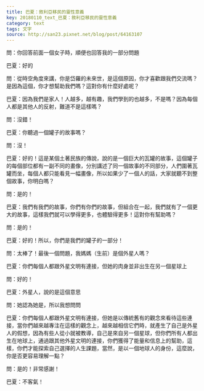 ```yaml
---
title: 巴夏：敘利亞移民的靈性意義
key: 20180110_text_巴夏：敘利亞移民的靈性意義
category: text
tags: 文字
source: http://san23.pixnet.net/blog/post/64163107
---
```


問：你回答前面一個女子時，順便也回答我的一部分問題

巴夏：好的

問：從時空角度來講，你是岱羅的未來世，是這個原因，你才喜歡跟我們交流嗎？是因為這個，你才想幫助我們嗎？這對你有什麼好處呢？

巴夏：因為我們是家人！人越多，越有趣，我們學到的也越多，不是嗎？因為每個人都是其他人的反射，難道不是這樣嗎？

問：沒錯！

巴夏：你聽過一個罐子的故事嗎？

問：沒！

巴夏：好的！這是某個土著民族的傳說，說的是一個巨大的瓦罐的故事，這個罐子的每個部位都有一副不同的畫像，分別講述了同一個故事的不同部分，人們圍著瓦罐而坐，每個人都只能看見一幅畫像，所以如果少了一個人的話，大家就聽不到整個故事，你明白嗎？

問：是的！

巴夏：我們有我們的故事，你們有你們的故事，但組合在一起，我們就有了一個更大的故事，這樣我們就可以學得更多，也體驗得更多！這對你有幫助嗎？

問：是的！

巴夏：好的！所以，你們是我們的罐子的一部分！

問：太棒了！最後一個問題，我媽媽（生前）是個外星人嗎？

巴夏：你們每個人都跟外星文明有連接，但她的肉身並非出生在另一個星球上

問：好的！

巴夏：外星人，說的是這個意思

問：她認為她是，所以我想問問

巴夏：你們每個人都跟外星文明有連接，但她是以傳統舊有的觀念來看待這些連接，當你們越來越專注在這樣的觀念上，越來越相信它們時，就產生了自己是外星人的假想，因為有些人從小就被教導，自己是來自另一個星球，但你們所有人都出生在地球上，通過跟其他外星文明的連接，你們獲得了能量和信息上的幫助，這樣，你們才能探索自己選擇的人生課題，當然，是以一個地球人的身份，這麼說，你是否更容易理解一點？

問：是的！非常感謝！

巴夏：不客氣！
